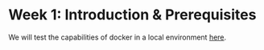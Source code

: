 # Week 1: Introduction & Prerequisites

We will test the capabilities of docker in a local environment [here](./docker.md).
